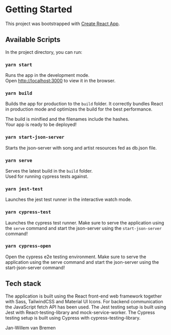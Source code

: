 # Getting Started

This project was bootstrapped with [Create React App](https://github.com/facebook/create-react-app).

## Available Scripts

In the project directory, you can run:

### `yarn start`

Runs the app in the development mode.\
Open [http://localhost:3000](http://localhost:3000) to view it in the browser.

### `yarn build`

Builds the app for production to the `build` folder.
It correctly bundles React in production mode and optimizes the build for the best performance.

The build is minified and the filenames include the hashes.\
Your app is ready to be deployed!

### `yarn start-json-server`

Starts the json-server with song and artist resources fed as db.json file.

### `yarn serve`

Serves the latest build in the `build` folder.\
Used for running cypress tests against.

### `yarn jest-test`

Launches the jest test runner in the interactive watch mode.

### `yarn cypress-test`

Launches the cypress test runner. 
Make sure to serve the application using the `serve` command and start the json-server using the `start-json-server` command!

### `yarn cypress-open`

Open the cypress e2e testing environment. 
Make sure to serve the application using the serve command and start the json-server using the start-json-server command!

## Tech stack

The application is built using the React front-end web framework together with Sass, TailwindCSS and Material UI Icons.
For backend communication the JavaScript fetch API has been used.
The Jest testing setup is built using Jest with React-testing-library and mock-service-worker.
The Cypress testing setup is built using Cypress with cypress-testing-library.

Jan-Willem van Bremen
